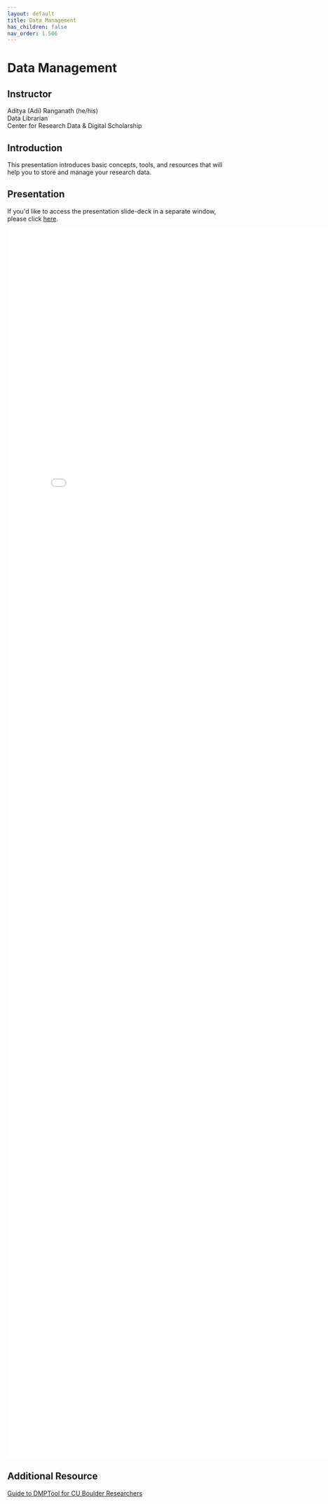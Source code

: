```yaml
---
layout: default
title: Data Management
has_children: false
nav_order: 1.506
---
```


# Data Management

## Instructor
Aditya (Adi) Ranganath (he/his)\
Data Librarian\
Center for Research Data & Digital Scholarship

## Introduction

This presentation introduces basic concepts, tools, and resources that will help you to store and manage your research data. 

## Presentation

If you'd like to access the presentation slide-deck in a separate window, please click [here](data_management/rdm-datacamp2025-ranganath.pdf).

<iframe src="data_management/rdm-datacamp2025-ranganath.pdf" style="width: 800px; height: 2800px;" frameBorder="0"></iframe>


## Additional Resource

[Guide to DMPTool for CU Boulder Researchers](https://cu-boulder-crdds.github.io/dmptool_guide/)
